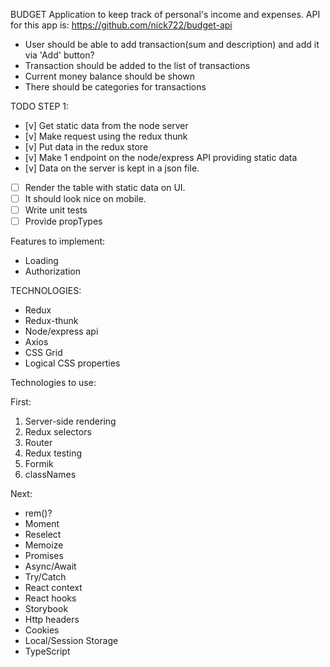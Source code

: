 BUDGET
Application to keep track of personal's income and expenses.
API for this app is: https://github.com/nick722/budget-api

- User should be able to add transaction(sum and description) and add it via 'Add' button?
- Transaction should be added to the list of transactions
- Current money balance should be shown
- There should be categories for transactions

TODO STEP 1:

- [v] Get static data from the node server
- [v] Make request using the redux thunk
- [v] Put data in the redux store
- [v] Make 1 endpoint on the node/express API providing static data
- [v] Data on the server is kept in a json file.
- [ ] Render the table with static data on UI.
- [ ] It should look nice on mobile.
- [ ] Write unit tests
- [ ] Provide propTypes

Features to implement:

- Loading
- Authorization

TECHNOLOGIES:

- Redux
- Redux-thunk
- Node/express api
- Axios
- CSS Grid
- Logical CSS properties

Technologies to use:

First:

1. Server-side rendering
2. Redux selectors
3. Router
4. Redux testing
5. Formik
6. classNames

Next:

- rem()?
- Moment
- Reselect
- Memoize
- Promises
- Async/Await
- Try/Catch
- React context
- React hooks
- Storybook
- Http headers
- Cookies
- Local/Session Storage
- TypeScript
